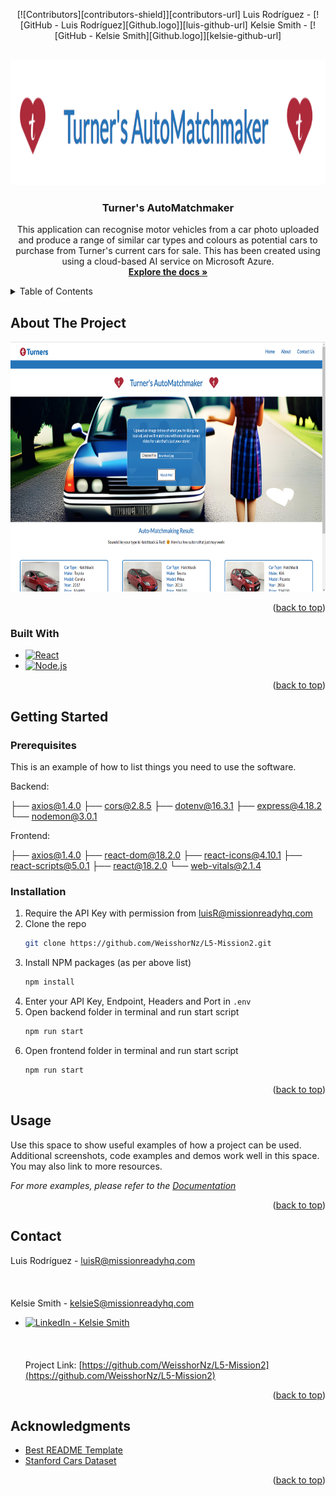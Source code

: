 <a name="readme-top"></a>

<!-- PROJECT SHIELDS -->

<p align="center"> [![Contributors][contributors-shield]][contributors-url]
Luis Rodríguez - [![GitHub - Luis Rodríguez][Github.logo]][luis-github-url]
Kelsie Smith - [![GitHub - Kelsie Smith][Github.logo]][kelsie-github-url]
</p>
<!-- PROJECT LOGO -->
<br />
<div align="center">
  <a href="https://github.com/WeisshorNz/L5-Mission2">
  <img src="./frontend/src/images/carAppBanner.png" alt="Banner" width="600" height="200">
  </a>

<h3 align="center">Turner's AutoMatchmaker</h3>

  <p align="center">
   This application can recognise motor vehicles from a car photo uploaded and produce a range of similar car types and colours as potential cars to purchase from Turner's current cars for sale. This has been created using using a cloud-based AI service on Microsoft Azure. 
    <br />
    <a href="https://github.com/WeisshorNz/L5-Mission2"><strong>Explore the docs »</strong></a>

  </p>
</div>

<!-- TABLE OF CONTENTS -->
<details>
  <summary>Table of Contents</summary>
  <ol>
    <li>
      <a href="#about-the-project">About The Project</a>
      <ul>
        <li><a href="#built-with">Built With</a></li>
      </ul>
    </li>
    <li>
      <a href="#getting-started">Getting Started</a>
      <ul>
        <li><a href="#prerequisites">Prerequisites</a></li>
        <li><a href="#installation">Installation</a></li>
      </ul>
    </li>
    <li><a href="#usage">Usage</a></li>
    <li><a href="#contact">Contact</a></li>
    <li><a href="#acknowledgments">Acknowledgments</a></li>
  </ol>
</details>

<!-- ABOUT THE PROJECT -->

## About The Project

<img src="./frontend/src/images/carAppScreenshot.png" alt="Logo" width="600" height="400">

<p align="right">(<a href="#readme-top">back to top</a>)</p>

### Built With

- [![React][React.js]][React-url]
- [![Node.js][Node.js.logo]][Nodejs-url]

<p align="right">(<a href="#readme-top">back to top</a>)</p>

<!-- GETTING STARTED -->

## Getting Started

### Prerequisites

This is an example of how to list things you need to use the software.

Backend:

├── axios@1.4.0
├── cors@2.8.5
├── dotenv@16.3.1
├── express@4.18.2
└── nodemon@3.0.1

Frontend:

├── axios@1.4.0
├── react-dom@18.2.0
├── react-icons@4.10.1
├── react-scripts@5.0.1
├── react@18.2.0
└── web-vitals@2.1.4

### Installation

1. Require the API Key with permission from luisR@missionreadyhq.com
2. Clone the repo
   ```sh
   git clone https://github.com/WeisshorNz/L5-Mission2.git
   ```
3. Install NPM packages (as per above list)
   ```sh
   npm install
   ```
4. Enter your API Key, Endpoint, Headers and Port in `.env`
5. Open backend folder in terminal and run start script
   ```sh
   npm run start
   ```
6. Open frontend folder in terminal and run start script
   ```sh
   npm run start
   ```

<p align="right">(<a href="#readme-top">back to top</a>)</p>

<!-- USAGE EXAMPLES -->

## Usage

Use this space to show useful examples of how a project can be used. Additional screenshots, code examples and demos work well in this space. You may also link to more resources.

_For more examples, please refer to the [Documentation](https://example.com)_

<p align="right">(<a href="#readme-top">back to top</a>)</p>

<!-- CONTACT -->

## Contact

Luis Rodríguez - luisR@missionreadyhq.com
<br></br><br></br>
Kelsie Smith - kelsieS@missionreadyhq.com

- [![LinkedIn - Kelsie Smith][linkedin-shield]][kelsie-linkedin-url]
  <br></br>
  <br></br>
  Project Link: [https://github.com/WeisshorNz/L5-Mission2](https://github.com/WeisshorNz/L5-Mission2)

<p align="right">(<a href="#readme-top">back to top</a>)</p>

<!-- ACKNOWLEDGMENTS -->

## Acknowledgments

- [Best README Template](https://github.com/othneildrew/Best-README-Template/tree/master)
- [Stanford Cars Dataset](https://www.kaggle.com/datasets/jessicali9530/stanford-cars-dataset?resource=download)

<p align="right">(<a href="#readme-top">back to top</a>)</p>

<!-- MARKDOWN LINKS & IMAGES -->

[contributors-shield]: https://img.shields.io/github/contributors/WeisshorNz/L5-Mission2.svg?style=for-the-badge
[contributors-url]: https://github.com/WeisshorNz/L5-Mission2/graphs/contributors
[linkedin-shield]: https://img.shields.io/badge/-LinkedIn-black.svg?style=for-the-badge&logo=linkedin&colorB=555
[Github.logo]: https://img.shields.io/badge/GitHub-100000?style=for-the-badge&logo=github&logoColor=white
[luis-github-url]: https://github.com/WeisshorNz
[kelsie-github-url]: https://github.com/KelsieSmitty
[kelsie-linkedin-url]: https://www.linkedin.com/in/kelsieSmitty/
[product-screenshot]: images/screenshot.png
[React.js]: https://img.shields.io/badge/React-20232A?style=for-the-badge&logo=react&logoColor=61DAFB
[React-url]: https://reactjs.org/
[Nodejs-url]: https://nodejs.org/en
[Node.js.logo]: https://img.shields.io/badge/Node.js-43853D?style=for-the-badge&logo=node.js&logoColor=white
